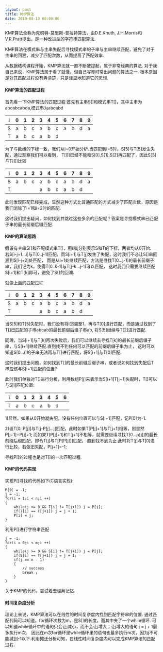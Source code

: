 ```yaml
---
layout: post
title: KMP算法
date: 2019-08-10 00:00:00
---
```


KMP算法全称为克努特-莫里斯-普拉特算法，由D.E.Knuth, J.H.Morris和V.R.Pratt提出，是一种改进型的字符串匹配算法.

KMP算法在模式串与主串失配后寻找模式串的子串与主串继续匹配，避免了对于主串的回溯，减少了匹配次数，从而提高了匹配效率.

从数据结构课程开始，KMP算法就一直不断被提起，属于非常经典的算法. 对于我自己来说，KMP算法属于看了就懂，但自己写却时常出问题的算法之一.
根本原因是对其匹配过程没有弄清楚，只是浅显地知道它的思想.

#### KMP算法的匹配过程
首先看一下KMP算法的匹配过程:首先有主串S[]和模式串T[]，其中主串为abcabcabda,模式串为abcabd   

 i | 0 | 1 | 2 | 3 | 4 | 5 | 6 | 7 | 8 | 9
:-:|:-:|:-:|:-:|:-:|:-:|:-:|:-:|:-:|:-:|:-:
 S | a | b | c | a | b | c | a | b | d | a   
 T | a | b | c | a | b | d |  |  |  |  |   

为了与数组的下标一致，我们从i=0开始分析.当匹配到i=5时，S[5]与T[5]发生失配，通过观察我们可以看到，
T[0]已经不能和S[0],S[1],S[2]再匹配了，因此S[3]与T[0]比较

 i | 0 | 1 | 2 | 3 | 4 | 5 | 6 | 7 | 8 | 9
:-:|:-:|:-:|:-:|:-:|:-:|:-:|:-:|:-:|:-:|:-:
 S | a | b | c | a | b | c | a | b | d | a   
 T |   |   |   | a | b | c | a | b | d |   |   

此时发现匹配已经完成，显然这种方式比普通匹配的方式减少了匹配次数，原因是我们消除了i=1和i=2时的匹配.  

这时我们提出疑问，如何找到并跳过这些多余的匹配呢？答案是寻找模式串已匹配子串的最长前缀后缀匹配.

#### KMP的算法思路
假设有主串S[]和匹配模式串T[]，用i和j分别表示S和T的下标，两者均从0开始.  
若S[i-j+1...i]与T[0..j-1]匹配，而S[i+1]与T[j]发生了失配，这时我们不必让S[]串回溯到S[i-j+2]处匹配，
而是从i+1处继续匹配，方法是寻找T[0...j-1]的最长前缀子串，我们记为k，使得T[0..k-1]与T[j-k...j-1]可以匹配，
这时我们只需要继续匹配S[i+1]和T[k]即可，避免了S[]的回溯.

就像上面的匹配过程

 i | 0 | 1 | 2 | 3 | 4 | 5 | 6 | 7 | 8 | 9
:-:|:-:|:-:|:-:|:-:|:-:|:-:|:-:|:-:|:-:|:-:
 S | a | b | c | a | b | c | a | b | d | a   
 T |   |   |   | a | b | c | a | b | d |   | 
 
当S[5]和T[5]失配时，我们没有将i回溯至1，再与T[0]进行匹配，而是通过找到了T[]已匹配的子串abcab的最长前缀后缀子串ab,
将S[5]继续与T[2]进行匹配.

同理，当S[i+1]与T[k]再次失败后，我们可以继续去寻找T[k]的最长前缀后缀子串，与S[i+1]继续匹配.直到找不到任何可以匹配的前缀后缀子串为止，
这时可以知道S[0...i]的子串无法再与T[]进行匹配，将S[i+1]与T[0]匹配.

这时我们提出问题，如何找到T[]的最长前缀后缀子串，或者说如何找到失配后T串应该与S[i+1]匹配的位置?

此时我们单独对T[]进行分析，利用数组P[j]来表示当S[i+1]T[j+1]失配时，T[]可以与S[i]匹配位置:

 i | 0 | 1 | 2 | 3 | 4 | 5 | 6 |
:-:|:-:|:-:|:-:|:-:|:-:|:-:|:-:|
 T | a | b | c | a | b | d |   | 
 
1)显然，如果从0开始就失配，没有任何位置可以与S[i+1]匹配，记P[0]为-1.

2)设T[0..P[j]]与T[j-P[j]...j]匹配，此时如果T[P[j]+1]与T[j+1]相等，则显然P[j+1]=P[j]+1;
而如果T[P[j]+1]和T[j+1]不相等，就需要继续寻找T[0...p[j]]的最长前缀后缀匹配，即令T[j]与T[P[P[j]]]匹配，
直到找不到为止.此时将T[j]与T[0]进行比较，若依旧失配，P[j+1]=-1;

寻找P[]的过程也是对T[]的一次匹配过程.

#### KMP的代码实现
实现P[]寻找的代码如下(C语言实现):

```
P[0] = -1;
j = -1;
for(i = 1;i < n;i ++)
{
    while(j >= 0 && T[i] != T[j+1]) j = P[j];
    if(T[i] == T[j+1]) j = j + 1;
    P[i] = j;
}
```

利用P[]进行字符串匹配

```
j = -1;
for(i = 0;i < m;i ++)
{
    while(j >= 0 && S[i] != T[j+1]) j = P[j];
    if(S[i] == T[j+1]) j = j + 1;
    if(j == n - 1)
    {
        // success
        break ;
    }    
}
```

关于KMP的代码，尝试着去理解记忆.

#### 时间复杂度分析
理论上来说，KMP算法可以在线性的时间复杂度内找到匹配字符串的位置.
通过匹配代码可以知道，for循环次数为m，是S[]的长度，而其中夹了一个while循环.
可以知道while循环中的语句只会让j减小，而不会让j增大；让j增大的语句 j = j + 1最多执行m次，
因此在m次for循环里while循环里的语句也最多执行m次，因为j不可能减到-1以下.利用摊还分析可知，在线性时间复杂度内可以完成KMP算法的匹配过程.
 

 